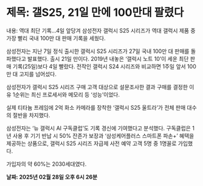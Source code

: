 # **제목: 갤S25, 21일 만에 100만대 팔렸다**

  내용: 역대 최단 기록…4일 앞당겨 삼성전자 갤럭시 S25 시리즈가 역대 갤럭시 제품 중 가장 빨리 국내 100만 대 판매 기록을 세웠다. 

삼성전자는 지난 7일 정식 출시한 갤럭시 S25 시리즈가 27일 국내 100만 대 판매를 돌파했다고 발표했다. 출시 21일 만이다. 2019년 내놓은 ‘갤럭시 노트 10’이 세운 최단 판매 기록(25일)보다 4일 빨랐다. 전작인 갤럭시 S24 시리즈와 비교하면 1주일 앞서 100만 대 고지를 넘어섰다.

삼성전자가 갤럭시 S25 시리즈 구매 고객 대상으로 설문조사한 결과 구매를 결정한 이유 1순위는 최신 프로세서와 메모리 등 ‘성능’이었다. 

실제 티타늄 프레임에 2억 화소 카메라를 장착한 ‘갤럭시 S25 울트라’가 전체 판매 대수의 절반을 차지했다. 

삼성전자는 ‘뉴 갤럭시 AI 구독클럽’도 기록 경신에 기여했다고 분석했다. 구독클럽은 1년 사용 후 기기 반납 시 50% 잔존가 보장과 ‘삼성케어플러스 스마트폰 파손+’ 혜택을 제공하는 상품으로, 갤럭시 S25 시리즈 자급제 사전 예약 고객 5명 중 1명꼴로 가입했다. 

가입자의 약 60%는 2030세대였다.

  **날짜: 2025년 02월 28일 오후 6시 26분**